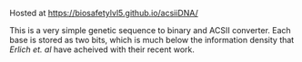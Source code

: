 Hosted at https://biosafetylvl5.github.io/acsiiDNA/

This is a very simple  genetic sequence to binary and ACSII converter. Each base is stored as two bits, which is much below the information density that _Erlich et. al_ have acheived with their recent work.
